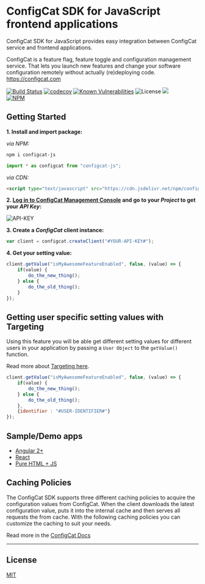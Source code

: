 # ConfigCat SDK for JavaScript frontend applications

ConfigCat SDK for JavaScript provides easy integration between ConfigCat service and frontend applications.

ConfigCat is a feature flag, feature toggle and configuration management service. That lets you launch new features and change your software configuration remotely without actually (re)deploying code.
https://configcat.com  

[![Build Status](https://travis-ci.com/configcat/js-sdk.svg?branch=master)](https://travis-ci.com/configcat/js-sdk) [![codecov](https://codecov.io/gh/configcat/js-sdk/branch/master/graph/badge.svg)](https://codecov.io/gh/configcat/js-sdk) [![Known Vulnerabilities](https://snyk.io/test/github/configcat/js-sdk/badge.svg?targetFile=package.json)](https://snyk.io/test/github/configcat/js-sdk?targetFile=package.json) ![License](https://img.shields.io/github/license/configcat/js-sdk.svg) [![](https://data.jsdelivr.com/v1/package/npm/configcat-js/badge)](https://www.jsdelivr.com/package/npm/configcat-js) \
[![NPM](https://nodei.co/npm/configcat-js.png)](https://nodei.co/npm/configcat-js/)

## Getting Started

**1. Install and import package:**

*via NPM:*
```PowerShell
npm i configcat-js
```
```js
import * as configcat from "configcat-js";
```

*via CDN:*
```html
<script type="text/javascript" src="https://cdn.jsdelivr.net/npm/configcat-js@1.1.12/dist/configcat.min.js"></script>
```

**2. <a href="https://configcat.com/Account/Login" target="_blank">Log in to ConfigCat Management Console</a> and go to your *Project* to get your *API Key*:**

![API-KEY](https://raw.githubusercontent.com/ConfigCat/js-sdk/master/media/readme01.png  "API-KEY")

**3. Create a *ConfigCat* client instance:**
```javascript
var client = configcat.createClient("#YOUR-API-KEY#");
```

**4. Get your setting value:**
```javascript
client.getValue("isMyAwesomeFeatureEnabled", false, (value) => {
    if(value) {
        do_the_new_thing();
    } else {
        do_the_old_thing();
    }
});
```

## Getting user specific setting values with Targeting
Using this feature you will be able get different setting values for different users in your application by passing a `User Object` to the `getValue()` function.

Read more about [Targeting here](https://docs.configcat.com/docs/advanced/targeting/).
```js
client.getValue("isMyAwesomeFeatureEnabled", false, (value) => {
    if(value) {
        do_the_new_thing();
    } else {
        do_the_old_thing();
    },
    {identifier : "#USER-IDENTIFIER#"}
});
```

## Sample/Demo apps
  - [Angular 2+](https://github.com/configcat/js-sdk/tree/master/samples/angular-sample)
  - [React](https://github.com/configcat/js-sdk/tree/master/samples/react-sample)
  - [Pure HTML + JS](https://github.com/configcat/js-sdk/tree/master/samples/html)

## Caching Policies
The ConfigCat SDK supports three different caching policies to acquire the configuration values from ConfigCat. When the client downloads the latest configuration value, puts it into the internal cache and then serves all requests the from cache. With the following caching policies you can customize the caching to suit your needs.

Read more in the [ConfigCat Docs](https://docs.configcat.com/docs/sdk-reference/js/)

---

## License
[MIT](https://raw.githubusercontent.com/ConfigCat/js-sdk/master/LICENSE)

